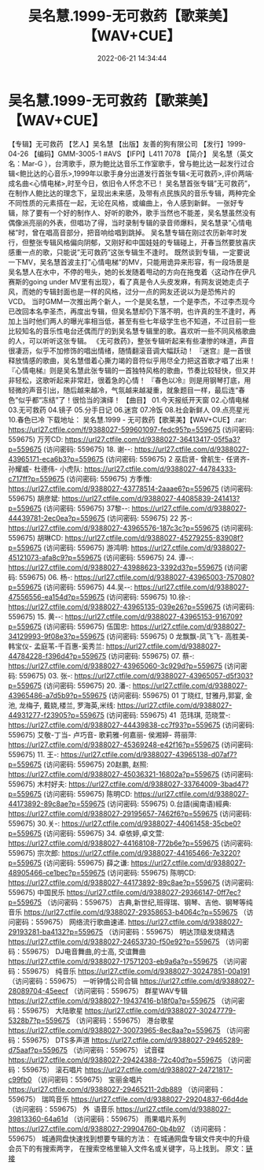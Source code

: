 ﻿---
title: 吴名慧.1999-无可救药【歌莱美】【WAV+CUE】
date: 2022-06-21 14:34:44
categories: WAV车载音乐、镜像
tags: 华语中文
---
# 吴名慧.1999-无可救药【歌莱美】【WAV+CUE】

【专辑】无可救药
【艺人】吴名慧
【出版】友善的狗有限公司
【发行】1999-04-26
【编码】GMM-3005-1
#AVS
【IFPI】L411
7078
【简介】
吴名慧（英文名：Mar-G
），台湾歌手，原为鲍比达音乐工作室歌手，曾与鲍比达一起发行过合辑<鲍比达的心音乐>,1999年以歌手身分出道发行首张专辑<无可救药>,评价两端·
成名曲<心情电梯>,时至今日，依旧令人怀念不已！
吴名慧首张专辑”无可救药”，在制作人鲍比达的理念下，呈现出未来感，及带有点民族风的音乐专辑，两种完全不同性质的元素搭在一起，无论在风格，或编曲上，令人感到新鲜。
一张好专辑，除了要有一个好的制作人、好听的歌外，歌手当然也不能差，吴名慧虽然没有偶像派亮丽的外表，但唱功了得，当时录制专辑的录音师爆料，吴名慧录”心情电梯”时，曾在唱高音部分，把音响给唱到跳掉。
吴名慧专辑在刚过农历新年时发行，但整张专辑风格偏向阴郁，又刚好和中国娃娃的专辑碰上，开春当然要放喜庆感重一点的歌，只能说”无可救药”这张专辑生不逢时。
既然谈到专辑，一定要说一下MV，吴名慧首波主打”心情电梯”的MV，只能用诡异来形容，有一段场景是吴名慧人在水中，不停的甩头，她的长发随着甩动的方向在拖曳着〈这动作在伊凡赛斯的going
under
MV里有出现〉，看了真是令人头皮发麻，有网友说她走贞子风，而她的专辑封面也是一样的风格，过分一点的网友还说以为是恐怖片的VCD。
当时GMM一次推出两个新人，一个是吴名慧，一个是李杰，不过李杰现今已改回本名李圣杰，再度出专辑，但吴名慧却仍下落不明，也许真的生不逢时，再加上当时他们两人的曝光率相当低，甚至有些七年级学生也不知道，不过目前一些比较知名的音乐性电台还偶而厅的到吴名慧专辑里的歌。喜欢听一些不同风格歌曲的人，可以听听这张专辑。
《无可救药》，整张专辑听起来有些凄惨的味道，声音很凄沥，似乎不加修饰的唱出情绪，随情翻滚音调大幅跃动！
『迷宫』是一首很释放情感的歌曲，吴名慧借着心撕力竭的音符似乎用尽全力把这首歌才唱了出来！
『心情电梯』则是吴名慧此张专辑的一首独特风格的歌曲，节奏比较轻快，但又并非轻松，这歌听起来非常赶，很着急的心情！
『春色以冷』则是用钢琴打底，用轻微的声音引出，随后越来越冷，气氛越来越凝重，就象题目一样，最后连“春色”似乎都“冻结”了！很恰当的演绎！
【曲目】
01.今天报纸开天窗
02.心情电梯
03.无可救药
04.镜子
05.分手日记
06.迷宫
07.冷饭
08.社会新鲜人
09.点亮星光
10.春色已冷
下载地址：
吴名慧.1999 - 无可救药【歌莱美】【WAV+CUE】.rar: https://url27.ctfile.com/f/9388027-599601097-fedc95?p=559675
(访问密码: 559675)
万芳CD: https://url27.ctfile.com/d/9388027-36413417-05f5a3?p=559675
(访问密码: 559675)
18. 谢--: https://url27.ctfile.com/d/9388027-43965171-eca6b3?p=559675
(访问密码: 559675)
2 巫启贤- 曾航生- 任贤齐- 孙耀威- 杜德伟- 小虎队: https://url27.ctfile.com/d/9388027-44784333-c717ff?p=559675
(访问密码: 559675)
方季惟: https://url27.ctfile.com/d/9388027-43778514-2aaae6?p=559675
(访问密码: 559675)
胡彦斌: https://url27.ctfile.com/d/9388027-44085839-241413?p=559675
(访问密码: 559675)
37黎--: https://url27.ctfile.com/d/9388027-44439781-2ec0ea?p=559675
(访问密码: 559675)
22 苏-: https://url27.ctfile.com/d/9388027-43965576-187c3c?p=559675
(访问密码: 559675)
胡琳CD: https://url27.ctfile.com/d/9388027-45279255-83908f?p=559675
(访问密码: 559675)
游鸿明: https://url27.ctfile.com/d/9388027-45121073-afa8c9?p=559675
(访问密码: 559675)
24. 谭--: https://url27.ctfile.com/d/9388027-43988623-3392d3?p=559675
(访问密码: 559675)
06. 杨-: https://url27.ctfile.com/d/9388027-43965003-757080?p=559675
(访问密码: 559675)
44.吴--: https://url27.ctfile.com/d/9388027-47556556-ea154d?p=559675
(访问密码: 559675)
10.徐-: https://url27.ctfile.com/d/9388027-43965135-039e26?p=559675
(访问密码: 559675)
15. 黄--: https://url27.ctfile.com/d/9388027-43965153-916709?p=559675
(访问密码: 559675)
伍国忠: https://url27.ctfile.com/d/9388027-34129993-9f08e3?p=559675
(访问密码: 559675)
0 龙飘飘-凤飞飞- 高胜美- 韩宝仪-
孟庭苇-千百惠-奚秀兰: https://url27.ctfile.com/d/9388027-44784228-f396d4?p=559675
(访问密码: 559675)
07. 蔡-: https://url27.ctfile.com/d/9388027-43965060-3c929d?p=559675
(访问密码: 559675)
03. 张-: https://url27.ctfile.com/d/9388027-43965057-d5f303?p=559675
(访问密码: 559675)
20. 潘-: https://url27.ctfile.com/d/9388027-43965486-a7d5b9?p=559675
(访问密码: 559675)
01 丁晓红, 甘雅丹,郭宴, 金池, 龙梅子, 戴娆,楼兰, 罗海英,米线: https://url27.ctfile.com/d/9388027-44931277-f23905?p=559675
(访问密码: 559675)
41  范玮琪, 范晓萱-: https://url27.ctfile.com/d/9388027-44439838-cc7f93?p=559675
(访问密码: 559675)
艾敬-丁当- 卢巧音- 歌莉雅-何嘉丽- 侯湘婷- 蒋丽萍: https://url27.ctfile.com/d/9388027-45369248-e42f16?p=559675
(访问密码: 559675)
11. 王-: https://url27.ctfile.com/d/9388027-43965138-d07af7?p=559675
(访问密码: 559675)
20赵鹏, 赵照: https://url27.ctfile.com/d/9388027-45036321-16802a?p=559675
(访问密码: 559675)
木村好夫: https://url27.ctfile.com/d/9388027-33764009-3bad47?p=559675
(访问密码: 559675)
陈明CD:
https://url27.ctfile.com/d/9388027-44173892-89c8ae?p=559675
(访问密码:
559675)
0.台語(闽南语)經典: https://url27.ctfile.com/d/9388027-29195657-7462f6?p=559675
(访问密码: 559675)
30.关-: https://url27.ctfile.com/d/9388027-44061458-35cbe0?p=559675
(访问密码: 559675)
34. 卓依婷,卓文萱: https://url27.ctfile.com/d/9388027-44168108-772b6e?p=559675
(访问密码: 559675)
宗次郎: https://url27.ctfile.com/d/9388027-44165466-7e3220?p=559675
(访问密码: 559675)
薛之谦: https://url27.ctfile.com/d/9388027-48905466-ce1bec?p=559675
(访问密码: 559675)
陈明CD: https://url27.ctfile.com/d/9388027-44173892-89c8ae?p=559675
(访问密码: 559675)
中国民乐
https://url27.ctfile.com/d/9388027-29366147-0ff7ec?p=559675
（访问密码：559675）
古典,新世纪,班得瑞、钢琴、吉他、钢琴等纯音乐
https://url27.ctfile.com/d/9388027-29358653-b4064c?p=559675
（访问密码：559675）
网络流行歌曲速递.
https://url27.ctfile.com/d/9388027-29193281-ba4132?p=559675
（访问密码：559675）
明达顶级发烧精选
https://url27.ctfile.com/d/9388027-24653730-f50e92?p=559675
（访问密码：559675）
DJ电音舞曲,的士高, 交谊舞曲
https://url27.ctfile.com/d/9388027-17571203-eb9a6a?p=559675
（访问密码：559675）
纯音乐
https://url27.ctfile.com/d/9388027-30247851-00a191
（访问密码：559675）
一听钟情公司合辑
https://url27.ctfile.com/d/9388027-28089704-45eecf
（访问密码：559675）
群星WAV专辑
https://url27.ctfile.com/d/9388027-19437416-b18f0a?p=559675
（访问密码：559675）
大陆歌星
https://url27.ctfile.com/d/9388027-30247779-5328b7?p=559675
（访问密码：559675）
港台歌星
https://url27.ctfile.com/d/9388027-30073965-8ec8aa?p=559675
（访问密码：559675）
DTS多声道
https://url27.ctfile.com/d/9388027-29465289-d75aaf?p=559675
（访问密码：559675）
试音碟
https://url27.ctfile.com/d/9388027-29424388-72c40d?p=559675
（访问密码：559675）
滚石唱片
https://url27.ctfile.com/d/9388027-24721817-c99fb0
（访问密码：559675）
宝丽金唱片
https://url27.ctfile.com/d/9388027-29465211-2db889
（访问密码：559675）
瑞鸣音乐
https://url27.ctfile.com/d/9388027-29204837-66d4de
（访问密码：559675）
外  语音乐
https://url27.ctfile.com/d/9388027-39813360-64a61d
（访问密码：559675）
雨果唱片系列
https://url27.ctfile.com/d/9388027-29904760-0b4b97
（访问密码：559675）
城通网盘快速找到想要专辑的方法：
在城通网盘专辑文件夹中的升级会员下的有搜索两字，
在搜索空格里输入文件名或关键字，马上找到。
原文：[链接](https://blog.sina.com.cn/s/blog_1647c7e7601030xwu.html)